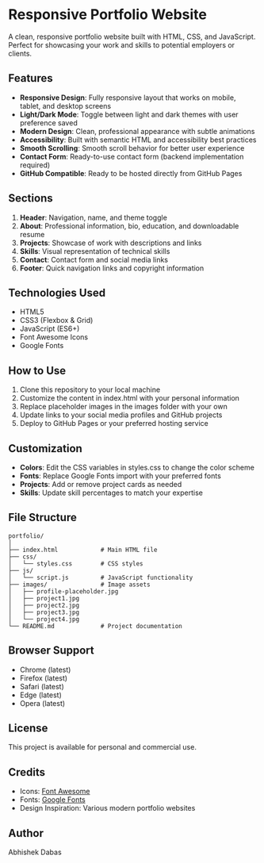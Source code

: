 # Responsive Portfolio Website

A clean, responsive portfolio website built with HTML, CSS, and JavaScript. Perfect for showcasing your work and skills to potential employers or clients.

## Features

- **Responsive Design**: Fully responsive layout that works on mobile, tablet, and desktop screens
- **Light/Dark Mode**: Toggle between light and dark themes with user preference saved
- **Modern Design**: Clean, professional appearance with subtle animations
- **Accessibility**: Built with semantic HTML and accessibility best practices
- **Smooth Scrolling**: Smooth scroll behavior for better user experience
- **Contact Form**: Ready-to-use contact form (backend implementation required)
- **GitHub Compatible**: Ready to be hosted directly from GitHub Pages

## Sections

1. **Header**: Navigation, name, and theme toggle
2. **About**: Professional information, bio, education, and downloadable resume
3. **Projects**: Showcase of work with descriptions and links
4. **Skills**: Visual representation of technical skills
5. **Contact**: Contact form and social media links
6. **Footer**: Quick navigation links and copyright information

## Technologies Used

- HTML5
- CSS3 (Flexbox & Grid)
- JavaScript (ES6+)
- Font Awesome Icons
- Google Fonts

## How to Use

1. Clone this repository to your local machine
2. Customize the content in index.html with your personal information
3. Replace placeholder images in the images folder with your own
4. Update links to your social media profiles and GitHub projects
5. Deploy to GitHub Pages or your preferred hosting service

## Customization

- **Colors**: Edit the CSS variables in styles.css to change the color scheme
- **Fonts**: Replace Google Fonts import with your preferred fonts
- **Projects**: Add or remove project cards as needed
- **Skills**: Update skill percentages to match your expertise

## File Structure

```
portfolio/
│
├── index.html            # Main HTML file
├── css/
│   └── styles.css        # CSS styles
├── js/
│   └── script.js         # JavaScript functionality
├── images/               # Image assets
│   ├── profile-placeholder.jpg
│   ├── project1.jpg
│   ├── project2.jpg
│   ├── project3.jpg
│   └── project4.jpg
└── README.md             # Project documentation
```

## Browser Support

- Chrome (latest)
- Firefox (latest)
- Safari (latest)
- Edge (latest)
- Opera (latest)

## License

This project is available for personal and commercial use.

## Credits

- Icons: [Font Awesome](https://fontawesome.com/)
- Fonts: [Google Fonts](https://fonts.google.com/)
- Design Inspiration: Various modern portfolio websites

## Author

Abhishek Dabas 